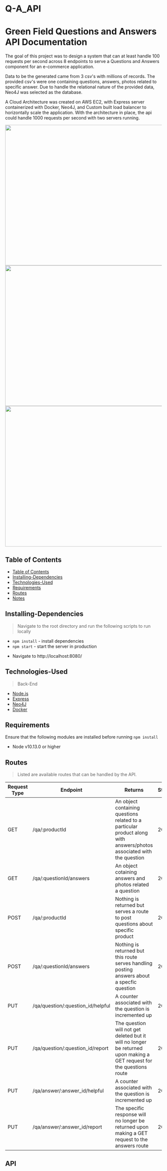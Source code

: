 # Q-A_API
# Green Field Questions and Answers API Documentation

<!-- INSERT GIF OF OVERALL APP HERE -->

The goal of this project was to design a system that can at least handle 100 requests per second across 8 endpoints to serve a Questions and Answers component for an e-commerce application. 

Data to be the generated came from 3 csv's with millions of records. The provided csv's were one containing questions, answers, photos related to specific answer. Due to handle the relational nature of the provided data, Neo4J was selected as the database. 

A Cloud Architecture was created on AWS EC2, with Express server containerized with Docker, Neo4J, and Custom built load balancer to horizontally scale the application. With the architecture in place, the api could handle 1000 requests per second with two servers running.

<p align="center">
<img src="https://go.neo4j.com/rs/710-RRC-335/images/neo4j_logo.png" width="800" height="450">
<img src="https://cdn.vox-cdn.com/thumbor/fbrTLtxuP2D29o8VJUaE-u3NKfU=/0x0:792x613/1200x800/filters:focal(300x237:426x363)/cdn.vox-cdn.com/uploads/chorus_image/image/59850273/Docker_logo_011.0.png" width="800" height="450">
<img src="https://upload.wikimedia.org/wikipedia/commons/thumb/9/93/Amazon_Web_Services_Logo.svg/1280px-Amazon_Web_Services_Logo.svg.png" width="800" height="450">
</p>




## Table of Contents

  - [Table of Contents](#table-of-contents)
  - [Installing-Dependencies](#installing-dependencies)
  - [Technologies-Used](#technologies-used)
  - [Requirements](#requirements)
  - [Routes](#routes)
  - [Notes](#notes)

## Installing-Dependencies

> Navigate to the root directory and run the following scripts to run locally

- `npm install` - install dependencies
- `npm start` - start the server in production

* Navigate to http://localhost:8080/

## Technologies-Used

> Back-End

- [Node.js](https://nodejs.org/en/)
- [Express](https://expressjs.com)
- [Neo4J](https://https://neo4j.com/)
- [Docker](https://www.docker.com)


## Requirements

Ensure that the following modules are installed before running `npm install`

- Node v10.13.0 or higher

## Routes

> Listed are available routes that can be handled by the API.

| Request Type | Endpoint                          | Returns                                                                                                               | Status |
| ------------ | --------------------------------- | --------------------------------------------------------------------------------------------------------------------- | ------ |
| GET          | /qa/:productId                    | An object containing questions related to a particular product along with answers/photos associated with the question | 200    |
| GET          | /qa/:questionId/answers           | An object cotaining answers and photos related a question                                                             | 200    |
| POST         | /qa/:productId                    | Nothing is returned but serves a route to post questions about specific product                                       | 201    |
| POST         | /qa/:questionId/answers           | Nothing is returned but this route serves handling posting answers about a specfic question                           | 201    |
| PUT          | /qa/question/:question_id/helpful | A counter associated with the question is incremented up                                                              | 204    |
| PUT          | /qa/question/:question_id/report  | The question will not get deleted but it will no longer be returned upon making a GET request for the questions route | 204    |
| PUT          | /qa/answer/:answer_id/helpful     | A counter associated with the question is incremented up                                                              | 204    |
| PUT          | /qa/answer/:answer_id/report      | The specific response will no longer be returned  upon making a GET request to the answers route                      | 204    |

## API